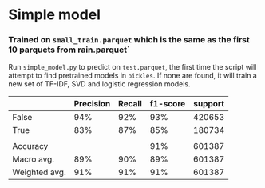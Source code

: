 # Simple model
### Trained on `small_train.parquet` which is the same as the first 10 parquets from rain.parquet`
Run `simple_model.py` to predict on `test.parquet`, the first time the script will attempt to find pretrained models in `pickles`. If none are found, it will train a new set of TF-IDF, SVD and logistic regression models.  

|     | Precision | Recall | f1-score | support |
| --- | --------- | ------ | -------- | ------- |
| False | 94% | 92% | 93% | 420653 |
| True | 83% | 87% | 85% | 180734 |
|  |  |  |  |  |
| Accuracy |  |  | 91% | 601387 |
| Macro avg. | 89% | 90% | 89% | 601387 |
| Weighted avg. | 91% | 91% | 91% | 601387 |
